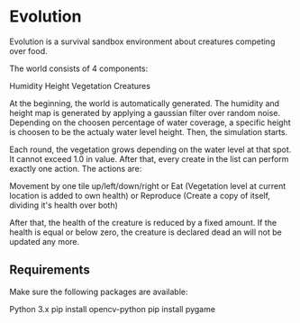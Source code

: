 
# Evolution

Evolution is a survival sandbox environment about creatures competing over food.

The world consists of 4 components:

Humidity
Height
Vegetation
Creatures

At the beginning, the world is automatically generated. The humidity and height map is generated by applying a gaussian filter over random noise. Depending on the choosen percentage of water coverage, a specific height is choosen to be the actualy water level height. Then, the simulation starts.

Each round, the vegetation grows depending on the water level at that spot. It cannot exceed 1.0 in value.
After that, every create in the list can perform exactly one action. The actions are:

Movement by one tile up/left/down/right
or
Eat (Vegetation level at current location is added to own health)
or
Reproduce (Create a copy of itself, dividing it's health over both)

After that, the health of the creature is reduced by a fixed amount.
If the health is equal  or below zero, the creature is declared dead an will not be updated any more.


## Requirements

Make sure the following packages are available:

Python 3.x
pip install opencv-python
pip install pygame
